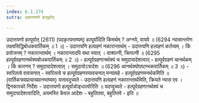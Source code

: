 ```yaml
---
index: 6.1.174
sutra: उदात्तयणो हल्पूर्वात्

---
```

 उदात्तयणो हल्पूर्वात् (2611) (पदकृत्यभाष्यम्) हल्पूर्वादिति किमर्थम् ? अग्नये, वायवे ॥ (6294 न्यासान्तरेण लक्ष्यसिद्धिबोधकवार्तिकम् ॥ 1 ॥) - उदात्तयणि हल्ग्रहणं नकारान्तार्थम् - उदात्तयणि हल्ग्रहणं कर्तव्यम् । किं प्रयोजनम् ? नकारान्तार्थम् । नकारान्तादपि यथा स्यात् । वाक्पत्नी, चित्पत्नी ॥ (6295 हल्पूर्वग्रहणानर्थक्यबोधकवार्तिकम् ॥ 2 ॥) - हल्पूर्वग्रहणानर्थक्यं च समुदायादेशत्वात् - हल्पूर्वग्रहणं चानर्थकम् । किं कारणम् ? समुदायादेशत्वात् । समुदायोऽत्रादेशः ॥ (6296 आनर्थक्योपष्टम्भकवार्तिकम् ॥ 3 ॥) - स्वरितत्वे वावचनात् - स्वरितत्वे च हल्पूर्वग्रहणस्यावचनात् मन्यामहे  -  हल्पूर्वग्रहणमनर्थकमिति ॥ (वार्तिकत्रयप्रत्याख्यानभाष्यम्) यत्तावदुच्यते  -  उदात्तयणि हल्ग्रहणं नकारान्तार्थमिति, क्रियते न्यास एव । द्विनकारको निर्देशः  -  उदात्तयणो हल्पूर्वान्नोङ्धात्वोरिति ॥ यदप्युच्यते  -  हल्पूर्वग्रहणानर्थक्यं च समुदायादेशत्वादिति, अयमस्ति केवल आदेशः  -  बहुतितवा, बहुतितवे  -  इति ॥ 